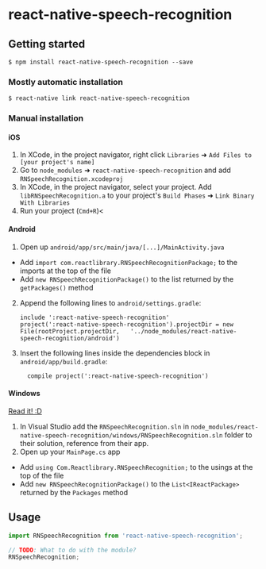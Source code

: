 
# react-native-speech-recognition

## Getting started

`$ npm install react-native-speech-recognition --save`

### Mostly automatic installation

`$ react-native link react-native-speech-recognition`

### Manual installation


#### iOS

1. In XCode, in the project navigator, right click `Libraries` ➜ `Add Files to [your project's name]`
2. Go to `node_modules` ➜ `react-native-speech-recognition` and add `RNSpeechRecognition.xcodeproj`
3. In XCode, in the project navigator, select your project. Add `libRNSpeechRecognition.a` to your project's `Build Phases` ➜ `Link Binary With Libraries`
4. Run your project (`Cmd+R`)<

#### Android

1. Open up `android/app/src/main/java/[...]/MainActivity.java`
  - Add `import com.reactlibrary.RNSpeechRecognitionPackage;` to the imports at the top of the file
  - Add `new RNSpeechRecognitionPackage()` to the list returned by the `getPackages()` method
2. Append the following lines to `android/settings.gradle`:
  	```
  	include ':react-native-speech-recognition'
  	project(':react-native-speech-recognition').projectDir = new File(rootProject.projectDir, 	'../node_modules/react-native-speech-recognition/android')
  	```
3. Insert the following lines inside the dependencies block in `android/app/build.gradle`:
  	```
      compile project(':react-native-speech-recognition')
  	```

#### Windows
[Read it! :D](https://github.com/ReactWindows/react-native)

1. In Visual Studio add the `RNSpeechRecognition.sln` in `node_modules/react-native-speech-recognition/windows/RNSpeechRecognition.sln` folder to their solution, reference from their app.
2. Open up your `MainPage.cs` app
  - Add `using Com.Reactlibrary.RNSpeechRecognition;` to the usings at the top of the file
  - Add `new RNSpeechRecognitionPackage()` to the `List<IReactPackage>` returned by the `Packages` method


## Usage
```javascript
import RNSpeechRecognition from 'react-native-speech-recognition';

// TODO: What to do with the module?
RNSpeechRecognition;
```
  